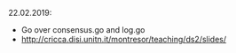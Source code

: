 22.02.2019:
- Go over consensus.go and log.go
- http://cricca.disi.unitn.it/montresor/teaching/ds2/slides/